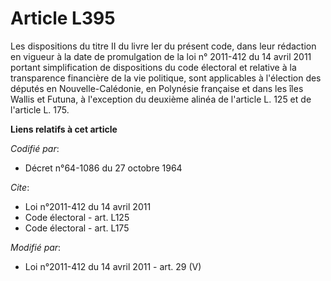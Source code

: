 # Article L395

Les dispositions du titre II du livre Ier du présent code, dans leur rédaction en vigueur à la date de promulgation de la loi
n° 2011-412 du 14 avril 2011 portant simplification de dispositions du code électoral et relative à la transparence
financière de la vie politique, sont applicables à l'élection des députés en Nouvelle-Calédonie, en Polynésie française et
dans les îles Wallis et Futuna, à l'exception du deuxième alinéa de l'article L. 125 et de l'article L. 175.

**Liens relatifs à cet article**

_Codifié par_:

  - Décret n°64-1086 du 27 octobre 1964

_Cite_:

  - Loi n°2011-412 du 14 avril 2011
  - Code électoral - art. L125
  - Code électoral - art. L175

_Modifié par_:

  - Loi n°2011-412 du 14 avril 2011 - art. 29 (V)
